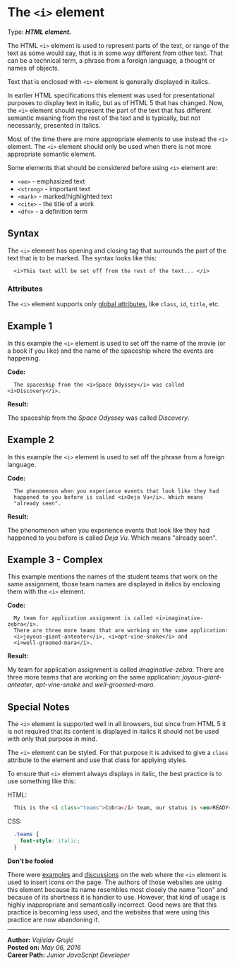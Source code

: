 # The `<i>` element

Type: ***HTML element.***

The HTML `<i>` element is used to represent parts of the text, or range of the text as some would say, that is in some way different from other text. That can be a technical term, a phrase from a foreign language, a thought or names of objects.

Text that is enclosed with `<i>` element is generally displayed in italics.

In earlier HTML specifications this element was used for presentational purposes to display text in italic, but as of HTML 5 that has changed. Now, the `<i>` element should represent the part of the text that has different semantic meaning from the rest of the text and is typically, but not necessarily, presented in italics.

Most of the time there are more appropriate elements to use instead the `<i>` element. The `<i>` element should only be used when there is not more appropriate semantic element.

Some elements that should be considered before using `<i>` element are:

* `<em>` - emphasized text
* `<strong>` - important text
* `<mark>` - marked/highlighted text
* `<cite>` - the title of a work
* `<dfn>` - a definition term



## Syntax

The `<i>` element has opening and closing tag that surrounds the part of the text that is to be marked. The syntax looks like this:

```
  <i>This text will be set off from the rest of the text... </i>
```

### Attributes

The `<i>` element supports only [global attributes](https://developer.mozilla.org/en-US/docs/Web/HTML/Global_attributes), like `class`, `id`, `title`, etc.

## Example 1

In this example the `<i>` element is used to set off the name of the movie (or a book if you like) and the name of the spaceship where the events are happening.

**Code:**

```
  The spaceship from the <i>Space Odyssey</i> was called <i>Discovery</i>.
```

**Result:**

The spaceship from the <i>Space Odyssey</i> was called <i>Discovery</i>.

## Example 2

In this example the `<i>` element is used to set off the phrase from a foreign language.

**Code:**

```
  The phenomenon when you experience events that look like they had
  happened to you before is called <i>Deja Vu</i>. Which means
  "already seen".
```

**Result:**

The phenomenon when you experience events that look like they had happened to you before is called <i>Deja Vu</i>. Which means "already seen".

## Example 3 - Complex

This example mentions the names of the student teams that work on the same assignment, those team names are displayed in italics by enclosing them with the `<i>` element.

**Code:**

```
  My team for application assignment is called <i>imaginative-zebra</i>.
  There are three more teams that are working on the same application:
  <i>joyous-giant-anteater</i>, <i>apt-vine-snake</i> and
  <i>well-groomed-mara</i>.
```

**Result:**

My team for application assignment is called <i>imaginative-zebra</i>. There are three more teams that are working on the same application: <i>joyous-giant-anteater</i>, <i>apt-vine-snake</i> and <i>well-groomed-mara</i>.

## Special Notes

The `<i>` element is supported well in all browsers, but since from HTML 5 it is not required that its content is displayed in italics it should not be used with only that purpose in mind.

The `<i>` element can be styled. For that purpose it is advised to give a `class` attribute to the element and use that class for applying styles.

To ensure that `<i>` element always displays in italic, the best practice is to use something like this:

HTML:
```html
  This is the <i class="teams">Cobra</i> team, our status is <em>READY</em>!
```

CSS:
```css
  .teams {
    font-style: italic;
  }
```

**Don't be fooled**

There were [examples](http://getbootstrap.com/2.3.2/base-css.html#icons) and [discussions](http://stackoverflow.com/questions/14815626/what-is-the-proper-use-case-for-html-i-element) on the web where the `<i>` element is used to insert icons on the page. The authors of those websites are using this element because its name resembles most closely the name "icon" and because of its shortness it is handier to use. However, that kind of usage is highly inappropriate and semantically incorrect. Good news are that this practice is becoming less used, and the websites that were using this practice are now abandoning it.

___

**Author:** *Vojislav Grujić*  
**Posted on:** *May 06, 2016*  
**Career Path:** *Junior JavaScript Developer*
